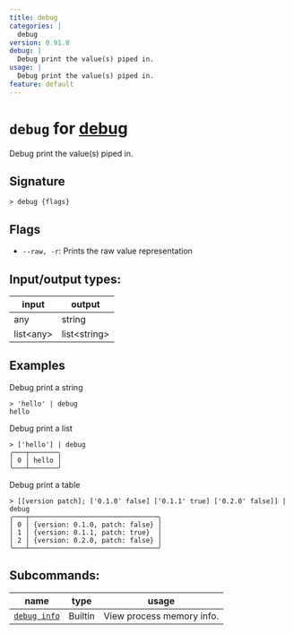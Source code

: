 ```yaml
---
title: debug
categories: |
  debug
version: 0.91.0
debug: |
  Debug print the value(s) piped in.
usage: |
  Debug print the value(s) piped in.
feature: default
---
```

<!-- This file is automatically generated. Please edit the command in https://github.com/nushell/nushell instead. -->

# `debug` for [debug](/commands/categories/debug.md)

<div class='command-title'>Debug print the value(s) piped in.</div>

## Signature

```> debug {flags} ```

## Flags

 -  `--raw, -r`: Prints the raw value representation


## Input/output types:

| input     | output       |
| --------- | ------------ |
| any       | string       |
| list\<any\> | list\<string\> |
## Examples

Debug print a string
```nu
> 'hello' | debug
hello
```

Debug print a list
```nu
> ['hello'] | debug
╭───┬───────╮
│ 0 │ hello │
╰───┴───────╯

```

Debug print a table
```nu
> [[version patch]; ['0.1.0' false] ['0.1.1' true] ['0.2.0' false]] | debug
╭───┬────────────────────────────────╮
│ 0 │ {version: 0.1.0, patch: false} │
│ 1 │ {version: 0.1.1, patch: true}  │
│ 2 │ {version: 0.2.0, patch: false} │
╰───┴────────────────────────────────╯

```


## Subcommands:

| name                                         | type    | usage                     |
| -------------------------------------------- | ------- | ------------------------- |
| [`debug info`](/commands/docs/debug_info.md) | Builtin | View process memory info. |
